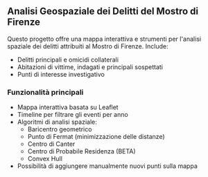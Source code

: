 ## Analisi Geospaziale dei Delitti del Mostro di Firenze

Questo progetto offre una mappa interattiva e strumenti per l'analisi spaziale dei delitti attribuiti al Mostro di Firenze. Include:

- Delitti principali e omicidi collaterali
- Abitazioni di vittime, indagati e principali sospettati
- Punti di interesse investigativo

### Funzionalità principali

- Mappa interattiva basata su Leaflet
- Timeline per filtrare gli eventi per anno
- Algoritmi di analisi spaziale:
  - Baricentro geometrico
  - Punto di Fermat (minimizzazione delle distanze)
  - Centro di Canter
  - Centro di Probabile Residenza (BETA)
  - Convex Hull
- Possibilità di aggiungere manualmente nuovi punti sulla mappa

